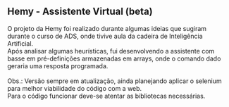 ## Hemy - Assistente Virtual (beta)
O projeto da Hemy foi realizado durante algumas ideias que sugiram durante o curso de ADS, onde tivive aula da cadeira de Inteligência Artificial. </br>
Após analisar algumas heurísticas, fui desenvolvendo a assistente com basse em pré-definições armazenadas em arrays, onde o comando dado geraria uma resposta programada.</br></br>
Obs.: Versão sempre em atualização, ainda planejando aplicar o selenium para melhor viabilidade do código com a web.
</br>
Para o código funcionar deve-se atentar as bibliotecas necessárias.
